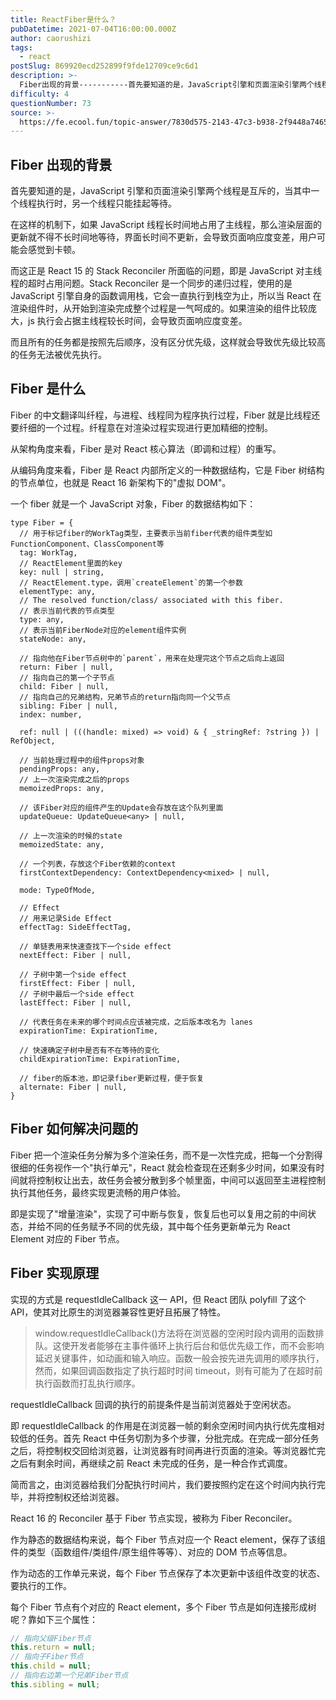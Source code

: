 ```yaml
---
title: ReactFiber是什么？
pubDatetime: 2021-07-04T16:00:00.000Z
author: caorushizi
tags:
  - react
postSlug: 869920ecd252899f9fde12709ce9c6d1
description: >-
  Fiber出现的背景-----------首先要知道的是，JavaScript引擎和页面渲染引擎两个线程是互斥的，当其中一个线程执行时，另一个线程只能挂起等待。在这样的机制下，如果JavaScript
difficulty: 4
questionNumber: 73
source: >-
  https://fe.ecool.fun/topic-answer/7830d575-2143-47c3-b938-2f9448a7465e?orderBy=updateTime&order=desc&tagId=13
---
```


## Fiber 出现的背景

首先要知道的是，JavaScript 引擎和页面渲染引擎两个线程是互斥的，当其中一个线程执行时，另一个线程只能挂起等待。

在这样的机制下，如果 JavaScript 线程长时间地占用了主线程，那么渲染层面的更新就不得不长时间地等待，界面长时间不更新，会导致页面响应度变差，用户可能会感觉到卡顿。

而这正是 React 15 的 Stack Reconciler 所面临的问题，即是 JavaScript 对主线程的超时占用问题。Stack Reconciler 是一个同步的递归过程，使用的是 JavaScript 引擎自身的函数调用栈，它会一直执行到栈空为止，所以当 React 在渲染组件时，从开始到渲染完成整个过程是一气呵成的。如果渲染的组件比较庞大，js 执行会占据主线程较长时间，会导致页面响应度变差。

而且所有的任务都是按照先后顺序，没有区分优先级，这样就会导致优先级比较高的任务无法被优先执行。

## Fiber 是什么

Fiber 的中文翻译叫纤程，与进程、线程同为程序执行过程，Fiber 就是比线程还要纤细的一个过程。纤程意在对渲染过程实现进行更加精细的控制。

从架构角度来看，Fiber 是对 React 核心算法（即调和过程）的重写。

从编码角度来看，Fiber 是 React 内部所定义的一种数据结构，它是 Fiber 树结构的节点单位，也就是 React 16 新架构下的"虚拟 DOM"。

一个 fiber 就是一个 JavaScript 对象，Fiber 的数据结构如下：

    type Fiber = {
      // 用于标记fiber的WorkTag类型，主要表示当前fiber代表的组件类型如FunctionComponent、ClassComponent等
      tag: WorkTag,
      // ReactElement里面的key
      key: null | string,
      // ReactElement.type，调用`createElement`的第一个参数
      elementType: any,
      // The resolved function/class/ associated with this fiber.
      // 表示当前代表的节点类型
      type: any,
      // 表示当前FiberNode对应的element组件实例
      stateNode: any,

      // 指向他在Fiber节点树中的`parent`，用来在处理完这个节点之后向上返回
      return: Fiber | null,
      // 指向自己的第一个子节点
      child: Fiber | null,
      // 指向自己的兄弟结构，兄弟节点的return指向同一个父节点
      sibling: Fiber | null,
      index: number,

      ref: null | (((handle: mixed) => void) & { _stringRef: ?string }) | RefObject,

      // 当前处理过程中的组件props对象
      pendingProps: any,
      // 上一次渲染完成之后的props
      memoizedProps: any,

      // 该Fiber对应的组件产生的Update会存放在这个队列里面
      updateQueue: UpdateQueue<any> | null,

      // 上一次渲染的时候的state
      memoizedState: any,

      // 一个列表，存放这个Fiber依赖的context
      firstContextDependency: ContextDependency<mixed> | null,

      mode: TypeOfMode,

      // Effect
      // 用来记录Side Effect
      effectTag: SideEffectTag,

      // 单链表用来快速查找下一个side effect
      nextEffect: Fiber | null,

      // 子树中第一个side effect
      firstEffect: Fiber | null,
      // 子树中最后一个side effect
      lastEffect: Fiber | null,

      // 代表任务在未来的哪个时间点应该被完成，之后版本改名为 lanes
      expirationTime: ExpirationTime,

      // 快速确定子树中是否有不在等待的变化
      childExpirationTime: ExpirationTime,

      // fiber的版本池，即记录fiber更新过程，便于恢复
      alternate: Fiber | null,
    }

## Fiber 如何解决问题的

Fiber 把一个渲染任务分解为多个渲染任务，而不是一次性完成，把每一个分割得很细的任务视作一个"执行单元"，React 就会检查现在还剩多少时间，如果没有时间就将控制权让出去，故任务会被分散到多个帧里面，中间可以返回至主进程控制执行其他任务，最终实现更流畅的用户体验。

即是实现了"增量渲染"，实现了可中断与恢复，恢复后也可以复用之前的中间状态，并给不同的任务赋予不同的优先级，其中每个任务更新单元为 React Element 对应的 Fiber 节点。

## Fiber 实现原理

实现的方式是 requestIdleCallback 这一 API，但 React 团队 polyfill 了这个 API，使其对比原生的浏览器兼容性更好且拓展了特性。

> window.requestIdleCallback()方法将在浏览器的空闲时段内调用的函数排队。这使开发者能够在主事件循环上执行后台和低优先级工作，而不会影响延迟关键事件，如动画和输入响应。函数一般会按先进先调用的顺序执行，然而，如果回调函数指定了执行超时时间 timeout，则有可能为了在超时前执行函数而打乱执行顺序。

requestIdleCallback 回调的执行的前提条件是当前浏览器处于空闲状态。

即 requestIdleCallback 的作用是在浏览器一帧的剩余空闲时间内执行优先度相对较低的任务。首先 React 中任务切割为多个步骤，分批完成。在完成一部分任务之后，将控制权交回给浏览器，让浏览器有时间再进行页面的渲染。等浏览器忙完之后有剩余时间，再继续之前 React 未完成的任务，是一种合作式调度。

简而言之，由浏览器给我们分配执行时间片，我们要按照约定在这个时间内执行完毕，并将控制权还给浏览器。

React 16 的 Reconciler 基于 Fiber 节点实现，被称为 Fiber Reconciler。

作为静态的数据结构来说，每个 Fiber 节点对应一个 React element，保存了该组件的类型（函数组件/类组件/原生组件等等）、对应的 DOM 节点等信息。

作为动态的工作单元来说，每个 Fiber 节点保存了本次更新中该组件改变的状态、要执行的工作。

每个 Fiber 节点有个对应的 React element，多个 Fiber 节点是如何连接形成树呢？靠如下三个属性：

```js
// 指向父级Fiber节点
this.return = null;
// 指向子Fiber节点
this.child = null;
// 指向右边第一个兄弟Fiber节点
this.sibling = null;
```
